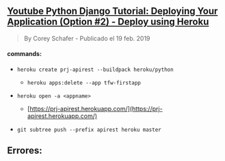 ## [Youtube Python Django Tutorial: Deploying Your Application (Option #2) - Deploy using Heroku](https://youtu.be/6DI_7Zja8Zc?t=744)
> By Corey Schafer - Publicado el 19 feb. 2019

#### commands:
- `heroku create prj-apirest --buildpack heroku/python`
    - `heroku apps:delete --app tfw-firstapp`
- `heroku open -a <appname>`
    - [https://prj-apirest.herokuapp.com/](https://prj-apirest.herokuapp.com/)

- `git subtree push --prefix apirest heroku master`
## Errores:


